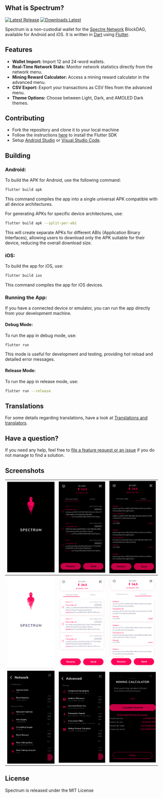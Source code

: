## What is Spectrum?

[![Latest Release](https://img.shields.io/github/v/release/spectre-project/spectre-mobile?display_name=tag&style=flat-square)](https://github.com/spectre-project/spectre-mobile/releases)
[![Downloads Latest](https://img.shields.io/github/downloads/spectre-project/spectre-mobile/latest/total?style=flat-square)](https://github.com/spectre-project/spectre-mobile/releases/latest)

Spectrum is a non-custodial wallet for the [Spectre Network](https://spectre-network.org/)
BlockDAG, available for Android and iOS. It is written in
[Dart](https://dart.dev) using [Flutter](https://flutter.dev).

## Features

* **Wallet Import:** Import 12 and 24-word wallets.
* **Real-Time Network Stats:** Monitor network statistics directly from the network menu.
* **Mining Reward Calculator:** Access a mining reward calculator in the advanced menu.
* **CSV Export:** Export your transactions as CSV files from the advanced menu.
* **Theme Options:** Choose between Light, Dark, and AMOLED Dark themes.

## Contributing

* Fork the repository and clone it to your local machine
* Follow the instructions [here](https://flutter.io/docs/get-started/install) to install the Flutter SDK
* Setup [Android Studio](https://flutter.io/docs/development/tools/android-studio) or [Visual Studio Code](https://flutter.io/docs/development/tools/vs-code).

## Building

### Android:
To build the APK for Android, use the following command:
```bash
flutter build apk
```
This command compiles the app into a single universal APK compatible with all device architectures.

For generating APKs for specific device architectures, use:
```bash
flutter build apk --split-per-abi
```
This will create separate APKs for different ABIs (Application Binary Interfaces), allowing users to download only the APK suitable for their device, reducing the overall download size.

### iOS:
To build the app for iOS, use:
```bash
flutter build ios
```
This command compiles the app for iOS devices.

### Running the App:
If you have a connected device or emulator, you can run the app directly from your development machine.

#### Debug Mode:
To run the app in debug mode, use:
```bash
flutter run
```
This mode is useful for development and testing, providing hot reload and detailed error messages.

#### Release Mode:
To run the app in release mode, use:
```bash
flutter run --release
```

## Translations

For some details regarding translations, have a look at
[Translations and translators](./TRANSLATORS.md).

## Have a question?

If you need any help, feel free to [file a feature request or an issue](https://github.com/spectre-project/spectre-mobile/issues) if you do not manage to find a solution.

## Screenshots

| ![](assets/images/a1.png) | ![](assets/images/a2.png) | ![](assets/images/a3.png) |
|---------------------------|---------------------------|---------------------------|
| ![](assets/images/b1.png) | ![](assets/images/b2.png) | ![](assets/images/b3.png) |
| ![](assets/images/c1.png) | ![](assets/images/c2.png) | ![](assets/images/c3.png) |

## License

Spectrum is released under the MIT License
